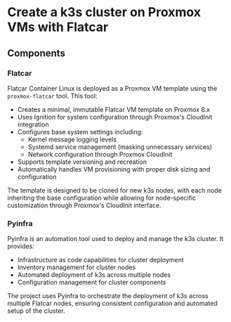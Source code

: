 # Create a k3s cluster on Proxmox VMs with Flatcar

## Components

### Flatcar

Flatcar Container Linux is deployed as a Proxmox VM template using the `proxmox-flatcar` tool. This tool:

- Creates a minimal, immutable Flatcar VM template on Proxmox 8.x
- Uses Ignition for system configuration through Proxmox's CloudInit integration
- Configures base system settings including:
  - Kernel message logging levels
  - Systemd service management (masking unnecessary services)
  - Network configuration through Proxmox CloudInit
- Supports template versioning and recreation
- Automatically handles VM provisioning with proper disk sizing and configuration

The template is designed to be cloned for new k3s nodes, with each node inheriting the base configuration while allowing for node-specific customization through Proxmox's CloudInit interface.

### Pyinfra

Pyinfra is an automation tool used to deploy and manage the k3s cluster. It provides:

- Infrastructure as code capabilities for cluster deployment
- Inventory management for cluster nodes
- Automated deployment of k3s across multiple nodes
- Configuration management for cluster components

The project uses Pyinfra to orchestrate the deployment of k3s across multiple Flatcar nodes, ensuring consistent configuration and automated setup of the cluster.
